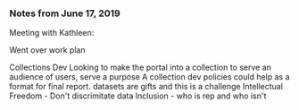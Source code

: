 ### Notes from June 17, 2019

Meeting with Kathleen:

Went over work plan

Collections Dev
Looking to make the portal into a collection to serve an audience of users, serve a purpose
A collection dev policies could help as a format for final report.
datasets are gifts and this is a challenge
Intellectual Freedom - Don't discrimitate data
Inclusion - who is rep and who isn't

